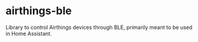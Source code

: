 # airthings-ble

Library to control Airthings devices through BLE, primarily meant to be used in Home Assistant.
